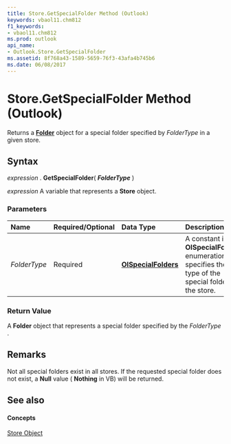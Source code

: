 ```yaml
---
title: Store.GetSpecialFolder Method (Outlook)
keywords: vbaol11.chm812
f1_keywords:
- vbaol11.chm812
ms.prod: outlook
api_name:
- Outlook.Store.GetSpecialFolder
ms.assetid: 8f768a43-1589-5659-76f3-43afa4b745b6
ms.date: 06/08/2017
---
```



# Store.GetSpecialFolder Method (Outlook)

Returns a  **[Folder](Outlook.Folder.md)** object for a special folder specified by _FolderType_ in a given store.


## Syntax

 _expression_ . **GetSpecialFolder**( **_FolderType_** )

 _expression_ A variable that represents a **Store** object.


### Parameters



|**Name**|**Required/Optional**|**Data Type**|**Description**|
|:-----|:-----|:-----|:-----|
| _FolderType_|Required| **[OlSpecialFolders](Outlook.OlSpecialFolders.md)**|A constant in the  **OlSpecialFolders** enumeration that specifies the type of the special folder in the store.|

### Return Value

A  **Folder** object that represents a special folder specified by the _FolderType_ .


## Remarks

Not all special folders exist in all stores. If the requested special folder does not exist, a  **Null** value ( **Nothing** in VB) will be returned.


## See also


#### Concepts


[Store Object](Outlook.Store.md)

